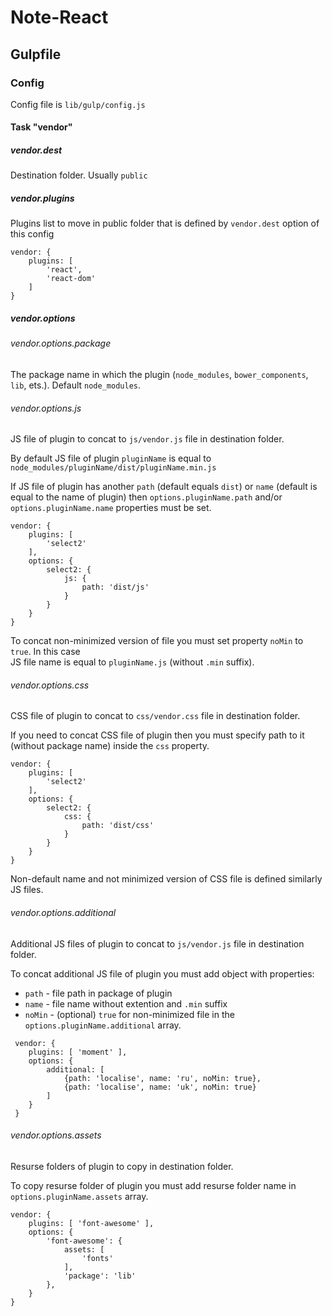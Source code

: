 # Note-React

## Gulpfile

### Config 

Config file is `lib/gulp/config.js`

#### Task "vendor"

##### vendor.dest

Destination folder. Usually `public`

##### vendor.plugins

Plugins list to move in public folder that is defined by `vendor.dest` option of this config

```
vendor: {
    plugins: [
        'react',
        'react-dom'
    ]
}
```    

##### vendor.options

###### vendor.options.package

The package name in which the plugin (`node_modules`, `bower_components`, `lib`, ets.). Default `node_modules`.

###### vendor.options.js
 
JS file of plugin to concat to `js/vendor.js` file in destination folder.

By default JS file of plugin `pluginName` is equal to `node_modules/pluginName/dist/pluginName.min.js`

If JS file of plugin has another `path` (default equals `dist`) or `name` (default is equal to the name of plugin) then 
`options.pluginName.path` and/or `options.pluginName.name` properties must be set.

```
vendor: {
    plugins: [
        'select2'
    ],
    options: {
        select2: {
            js: {
                path: 'dist/js'
            }
        }
    }
}
```

To concat non-minimized version of file you must set property `noMin` to `true`. In this case  
JS file name is equal to `pluginName.js` (without `.min` suffix).

###### vendor.options.css

CSS file of plugin to concat to `css/vendor.css` file in destination folder.

If you need to concat CSS file of plugin then you must specify path to it (without package name) inside the `css` 
property. 

```
vendor: {
    plugins: [
        'select2'
    ],
    options: {
        select2: {
            css: {
                path: 'dist/css'
            }
        }
    }
}
```

Non-default name and not minimized version of CSS file is defined similarly JS files. 

###### vendor.options.additional

Additional JS files of plugin to concat to `js/vendor.js` file in destination folder.

To concat additional JS file of plugin you must add object with properties:
 - `path` - file path in package of plugin 
 - `name` - file name without extention and `.min` suffix
 - `noMin` - (optional) `true` for non-minimized file
 in the `options.pluginName.additional` array.  
 
```
 vendor: {
    plugins: [ 'moment' ],
    options: {
        additional: [
            {path: 'localise', name: 'ru', noMin: true},
            {path: 'localise', name: 'uk', noMin: true}
        ]
    }
 }
```

###### vendor.options.assets

Resurse folders of plugin to copy in destination folder.

To copy resurse folder of plugin you must add resurse folder name  in `options.pluginName.assets` array.  

```
vendor: {
    plugins: [ 'font-awesome' ],
    options: {
        'font-awesome': {
            assets: [
                'fonts'
            ],
            'package': 'lib'
        },
    }
}
```






